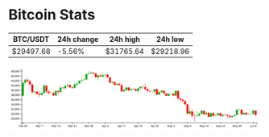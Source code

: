 # Bitcoin Stats

BTC/USDT|24h change|24h high|24h low|
|---|---|---|---|
|$29497.68|-5.56%|$31765.64|$29218.96|

<img src="./chart.svg">
